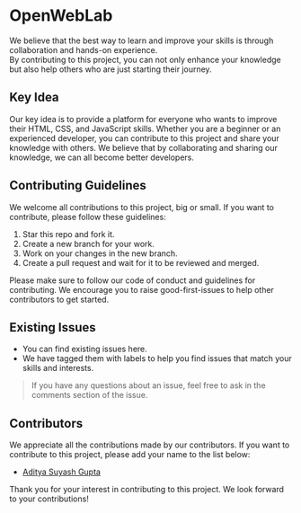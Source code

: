 # OpenWebLab

We believe that the best way to learn and improve your skills is through collaboration and hands-on experience.
<br>
By contributing to this project, you can not only enhance your knowledge but also help others who are just starting their journey.

## Key Idea

Our key idea is to provide a platform for everyone who wants to improve their HTML, CSS, and JavaScript skills. Whether you are a beginner or an experienced developer, you can contribute to this project and share your knowledge with others. We believe that by collaborating and sharing our knowledge, we can all become better developers.

## Contributing Guidelines

We welcome all contributions to this project, big or small. If you want to contribute, please follow these guidelines:

1. Star this repo and fork it.
2. Create a new branch for your work.
3. Work on your changes in the new branch.
4. Create a pull request and wait for it to be reviewed and merged.

Please make sure to follow our code of conduct and guidelines for contributing. We encourage you to raise good-first-issues to help other contributors to get started.

## Existing Issues

- You can find existing issues here. 
- We have tagged them with labels to help you find issues that match your skills and interests.
> If you have any questions about an issue, feel free to ask in the comments section of the issue.

## Contributors

We appreciate all the contributions made by our contributors. If you want to contribute to this project, please add your name to the list below:

- [Aditya Suyash Gupta](https://github.com/adisuyash)

Thank you for your interest in contributing to this project. We look forward to your contributions!